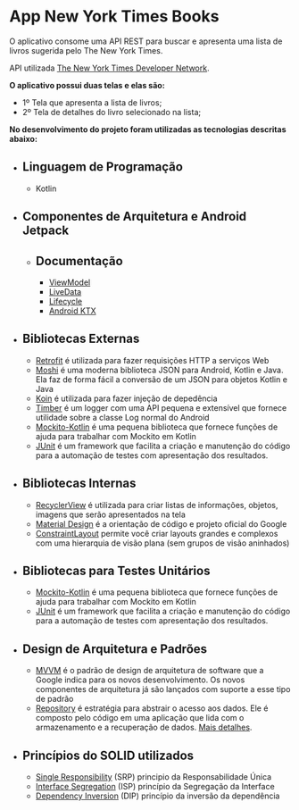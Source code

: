 # App New York Times Books

O aplicativo consome uma API REST para buscar e apresenta uma lista de livros sugerida pelo The New York Times.

API utilizada [The New York Times Developer Network](https://developer.nytimes.com/).

**O aplicativo possui duas telas e elas são:**
  - 1º Tela que apresenta a lista de livros;
  - 2º Tela de detalhes do livro selecionado na lista;

**No desenvolvimento do projeto foram utilizadas as tecnologias descritas abaixo:**

- Linguagem de Programação
  - 
  - Kotlin
  
- Componentes de Arquitetura e Android Jetpack
  -
  - Documentação
    - 
    - [ViewModel](https://developer.android.com/topic/libraries/architecture/viewmodel#sharing)
    - [LiveData](https://developer.android.com/topic/libraries/architecture/livedata)
    - [Lifecycle](https://developer.android.com/topic/libraries/architecture/lifecycle)
    - [Android KTX](https://developer.android.com/kotlin/ktx)    
    
- Bibliotecas Externas
  - 
  - [Retrofit](https://square.github.io/retrofit/) é utilizada para fazer requisições HTTP a serviços Web
  - [Moshi](https://github.com/square/moshi) é uma moderna biblioteca JSON para Android, Kotlin e Java. Ela faz de forma fácil a conversão de um JSON para objetos Kotlin e Java
  - [Koin](https://insert-koin.io/) é utilizada para fazer injeção de depedência
  - [Timber](https://github.com/JakeWharton/timber) é um logger com uma API pequena e extensível que fornece utilidade sobre a classe Log normal do Android
  - [Mockito-Kotlin](https://github.com/nhaarman/mockito-kotlin) é uma pequena biblioteca que fornece funções de ajuda para trabalhar com Mockito em Kotlin
  - [JUnit](https://pt.wikipedia.org/wiki/JUnit) é um framework que facilita a criação e manutenção do código para a automação de testes com apresentação dos resultados.
   
- Bibliotecas Internas
  -
  - [RecyclerView](https://developer.android.com/guide/topics/ui/layout/recyclerview) é utilizada para criar listas de informações, objetos, imagens que serão apresentados na tela
  - [Material Design](https://material.io/) é a orientação de código e projeto oficial do Google
  - [ConstraintLayout](https://developer.android.com/training/constraint-layout) permite você criar layouts grandes e complexos com uma hierarquia de visão plana (sem grupos de visão aninhados)
    
- Bibliotecas para Testes Unitários
  -
  - [Mockito-Kotlin](https://github.com/nhaarman/mockito-kotlin) é uma pequena biblioteca que fornece funções de ajuda para trabalhar com Mockito em Kotlin
  - [JUnit](https://pt.wikipedia.org/wiki/JUnit) é um framework que facilita a criação e manutenção do código para a automação de testes com apresentação dos resultados.
  
- Design de Arquitetura e Padrões
  - 
  - [MVVM](https://developer.android.com/jetpack/docs/guide) é o padrão de design de arquitetura de software que a Google indica para os novos desenvolvimento. Os novos componentes de arquitetura já são lançados com suporte a esse tipo de padrão
  - [Repository](https://proandroiddev.com/the-real-repository-pattern-in-android-efba8662b754) é estratégia para abstrair o acesso aos dados. Ele é composto pelo código em uma aplicação que lida com o armazenamento e a recuperação de dados. [Mais detalhes](https://makingloops.com/why-should-you-use-the-repository-pattern/).
  
- Princípios do SOLID utilizados
  - 
  - [Single Responsibility](https://en.wikipedia.org/wiki/Single-responsibility_principle) (SRP) principio da Responsabilidade Única
  - [Interface Segregation](https://www.webcitation.org/6AL2qqIGg?url=http://www.objectmentor.com/resources/articles/isp.pdf) (ISP) princípio da Segregação da Interface
  - [Dependency Inversion](https://web.archive.org/web/20110714224327/http://www.objectmentor.com/resources/articles/dip.pdf) (DIP) princípio da inversão da dependência
  
  
